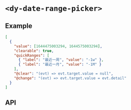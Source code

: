 # `<dy-date-range-picker>`

## Example

<gbp-example name="dy-date-range-picker" src="https://esm.sh/duoyun-ui/elements/date-range-picker">

```json
[
  {
    "value": [1644475003294, 1644575003294],
    "clearable": true,
    "quickRanges": [
      { "label": "最近一周", "value": "-1w" },
      { "label": "最近一月", "value": "-1M" }
    ],
    "@clear": "(evt) => evt.target.value = null",
    "@change": "(evt) => evt.target.value = evt.detail"
  }
]
```

</gbp-example>

## API

<gbp-api src="/src/elements/date-range-picker.ts"></gbp-api>
